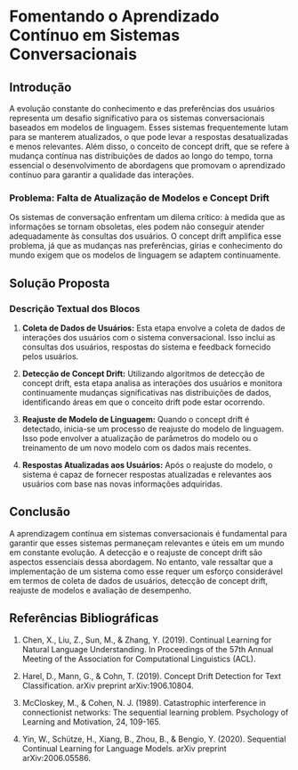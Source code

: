 # Fomentando o Aprendizado Contínuo em Sistemas Conversacionais

## Introdução
A evolução constante do conhecimento e das preferências dos usuários representa um desafio significativo para os sistemas conversacionais baseados em modelos de linguagem. Esses sistemas frequentemente lutam para se manterem atualizados, o que pode levar a respostas desatualizadas e menos relevantes. Além disso, o conceito de concept drift, que se refere à mudança contínua nas distribuições de dados ao longo do tempo, torna essencial o desenvolvimento de abordagens que promovam o aprendizado contínuo para garantir a qualidade das interações.

### Problema: Falta de Atualização de Modelos e Concept Drift
Os sistemas de conversação enfrentam um dilema crítico: à medida que as informações se tornam obsoletas, eles podem não conseguir atender adequadamente às consultas dos usuários. O concept drift amplifica esse problema, já que as mudanças nas preferências, gírias e conhecimento do mundo exigem que os modelos de linguagem se adaptem continuamente.

## Solução Proposta

### Descrição Textual dos Blocos

1. **Coleta de Dados de Usuários:** Esta etapa envolve a coleta de dados de interações dos usuários com o sistema conversacional. Isso inclui as consultas dos usuários, respostas do sistema e feedback fornecido pelos usuários.

2. **Detecção de Concept Drift:** Utilizando algoritmos de detecção de concept drift, esta etapa analisa as interações dos usuários e monitora continuamente mudanças significativas nas distribuições de dados, identificando áreas em que o conceito drift pode estar ocorrendo.

3. **Reajuste de Modelo de Linguagem:** Quando o concept drift é detectado, inicia-se um processo de reajuste do modelo de linguagem. Isso pode envolver a atualização de parâmetros do modelo ou o treinamento de um novo modelo com os dados mais recentes.

4. **Respostas Atualizadas aos Usuários:** Após o reajuste do modelo, o sistema é capaz de fornecer respostas atualizadas e relevantes aos usuários com base nas novas informações adquiridas.

## Conclusão
A aprendizagem contínua em sistemas conversacionais é fundamental para garantir que esses sistemas permaneçam relevantes e úteis em um mundo em constante evolução. A detecção e o reajuste de concept drift são aspectos essenciais dessa abordagem. No entanto, vale ressaltar que a implementação de um sistema como esse requer um esforço considerável em termos de coleta de dados de usuários, detecção de concept drift, reajuste de modelos e avaliação de desempenho.

## Referências Bibliográficas
1. Chen, X., Liu, Z., Sun, M., & Zhang, Y. (2019). Continual Learning for Natural Language Understanding. In Proceedings of the 57th Annual Meeting of the Association for Computational Linguistics (ACL).

2. Harel, D., Mann, G., & Cohn, T. (2019). Concept Drift Detection for Text Classification. arXiv preprint arXiv:1906.10804.

3. McCloskey, M., & Cohen, N. J. (1989). Catastrophic interference in connectionist networks: The sequential learning problem. Psychology of Learning and Motivation, 24, 109-165.

4. Yin, W., Schütze, H., Xiang, B., Zhou, B., & Bengio, Y. (2020). Sequential Continual Learning for Language Models. arXiv preprint arXiv:2006.05586.
